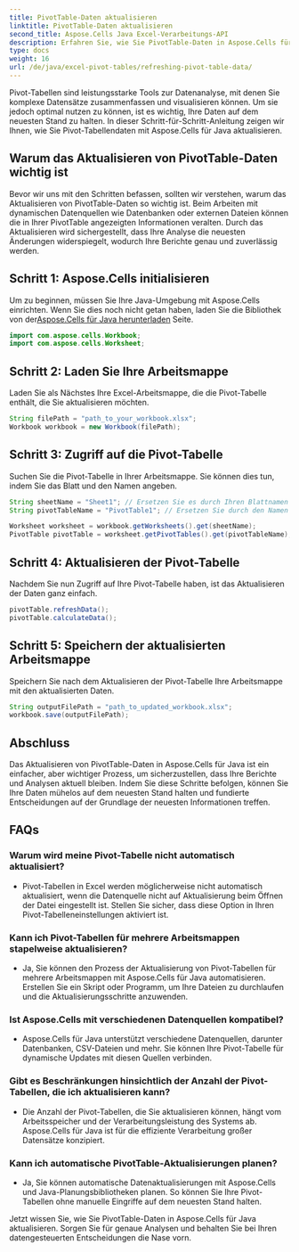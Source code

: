```yaml
---
title: PivotTable-Daten aktualisieren
linktitle: PivotTable-Daten aktualisieren
second_title: Aspose.Cells Java Excel-Verarbeitungs-API
description: Erfahren Sie, wie Sie PivotTable-Daten in Aspose.Cells für Java aktualisieren. Halten Sie Ihre Daten mühelos auf dem neuesten Stand.
type: docs
weight: 16
url: /de/java/excel-pivot-tables/refreshing-pivot-table-data/
---
```


Pivot-Tabellen sind leistungsstarke Tools zur Datenanalyse, mit denen Sie komplexe Datensätze zusammenfassen und visualisieren können. Um sie jedoch optimal nutzen zu können, ist es wichtig, Ihre Daten auf dem neuesten Stand zu halten. In dieser Schritt-für-Schritt-Anleitung zeigen wir Ihnen, wie Sie Pivot-Tabellendaten mit Aspose.Cells für Java aktualisieren.

## Warum das Aktualisieren von PivotTable-Daten wichtig ist

Bevor wir uns mit den Schritten befassen, sollten wir verstehen, warum das Aktualisieren von PivotTable-Daten so wichtig ist. Beim Arbeiten mit dynamischen Datenquellen wie Datenbanken oder externen Dateien können die in Ihrer PivotTable angezeigten Informationen veralten. Durch das Aktualisieren wird sichergestellt, dass Ihre Analyse die neuesten Änderungen widerspiegelt, wodurch Ihre Berichte genau und zuverlässig werden.

## Schritt 1: Aspose.Cells initialisieren

 Um zu beginnen, müssen Sie Ihre Java-Umgebung mit Aspose.Cells einrichten. Wenn Sie dies noch nicht getan haben, laden Sie die Bibliothek von der[Aspose.Cells für Java herunterladen](https://releases.aspose.com/cells/java/) Seite.

```java
import com.aspose.cells.Workbook;
import com.aspose.cells.Worksheet;
```

## Schritt 2: Laden Sie Ihre Arbeitsmappe

Laden Sie als Nächstes Ihre Excel-Arbeitsmappe, die die Pivot-Tabelle enthält, die Sie aktualisieren möchten.

```java
String filePath = "path_to_your_workbook.xlsx";
Workbook workbook = new Workbook(filePath);
```

## Schritt 3: Zugriff auf die Pivot-Tabelle

Suchen Sie die Pivot-Tabelle in Ihrer Arbeitsmappe. Sie können dies tun, indem Sie das Blatt und den Namen angeben.

```java
String sheetName = "Sheet1"; // Ersetzen Sie es durch Ihren Blattnamen
String pivotTableName = "PivotTable1"; // Ersetzen Sie durch den Namen Ihrer Pivot-Tabelle.

Worksheet worksheet = workbook.getWorksheets().get(sheetName);
PivotTable pivotTable = worksheet.getPivotTables().get(pivotTableName);
```

## Schritt 4: Aktualisieren der Pivot-Tabelle

Nachdem Sie nun Zugriff auf Ihre Pivot-Tabelle haben, ist das Aktualisieren der Daten ganz einfach.

```java
pivotTable.refreshData();
pivotTable.calculateData();
```

## Schritt 5: Speichern der aktualisierten Arbeitsmappe

Speichern Sie nach dem Aktualisieren der Pivot-Tabelle Ihre Arbeitsmappe mit den aktualisierten Daten.

```java
String outputFilePath = "path_to_updated_workbook.xlsx";
workbook.save(outputFilePath);
```

## Abschluss

Das Aktualisieren von PivotTable-Daten in Aspose.Cells für Java ist ein einfacher, aber wichtiger Prozess, um sicherzustellen, dass Ihre Berichte und Analysen aktuell bleiben. Indem Sie diese Schritte befolgen, können Sie Ihre Daten mühelos auf dem neuesten Stand halten und fundierte Entscheidungen auf der Grundlage der neuesten Informationen treffen.

## FAQs

### Warum wird meine Pivot-Tabelle nicht automatisch aktualisiert?
   - Pivot-Tabellen in Excel werden möglicherweise nicht automatisch aktualisiert, wenn die Datenquelle nicht auf Aktualisierung beim Öffnen der Datei eingestellt ist. Stellen Sie sicher, dass diese Option in Ihren Pivot-Tabelleneinstellungen aktiviert ist.

### Kann ich Pivot-Tabellen für mehrere Arbeitsmappen stapelweise aktualisieren?
   - Ja, Sie können den Prozess der Aktualisierung von Pivot-Tabellen für mehrere Arbeitsmappen mit Aspose.Cells für Java automatisieren. Erstellen Sie ein Skript oder Programm, um Ihre Dateien zu durchlaufen und die Aktualisierungsschritte anzuwenden.

### Ist Aspose.Cells mit verschiedenen Datenquellen kompatibel?
   - Aspose.Cells für Java unterstützt verschiedene Datenquellen, darunter Datenbanken, CSV-Dateien und mehr. Sie können Ihre Pivot-Tabelle für dynamische Updates mit diesen Quellen verbinden.

### Gibt es Beschränkungen hinsichtlich der Anzahl der Pivot-Tabellen, die ich aktualisieren kann?
   - Die Anzahl der Pivot-Tabellen, die Sie aktualisieren können, hängt vom Arbeitsspeicher und der Verarbeitungsleistung des Systems ab. Aspose.Cells für Java ist für die effiziente Verarbeitung großer Datensätze konzipiert.

### Kann ich automatische PivotTable-Aktualisierungen planen?
   - Ja, Sie können automatische Datenaktualisierungen mit Aspose.Cells und Java-Planungsbibliotheken planen. So können Sie Ihre Pivot-Tabellen ohne manuelle Eingriffe auf dem neuesten Stand halten.

Jetzt wissen Sie, wie Sie PivotTable-Daten in Aspose.Cells für Java aktualisieren. Sorgen Sie für genaue Analysen und behalten Sie bei Ihren datengesteuerten Entscheidungen die Nase vorn.